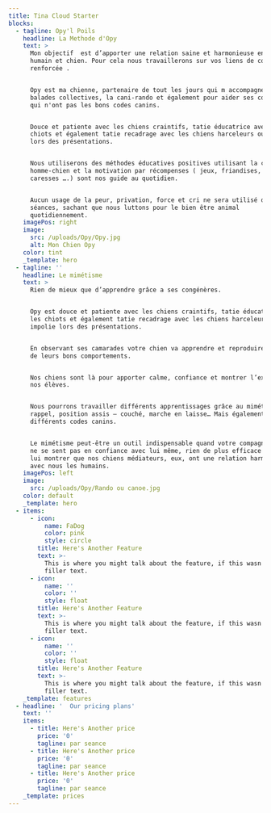 ```yaml
---
title: Tina Cloud Starter
blocks:
  - tagline: Opy'l Poils
    headline: La Methode d'Opy
    text: >
      Mon objectif  est d’apporter une relation saine et harmonieuse entre
      humain et chien. Pour cela nous travaillerons sur vos liens de complicité
      renforcée .


      Opy est ma chienne, partenaire de tout les jours qui m accompagne pour les
      balades collectives, la cani-rando et également pour aider ses congénères
      qui n'ont pas les bons codes canins.


      Douce et patiente avec les chiens craintifs, tatie éducatrice avec les
      chiots et également tatie recadrage avec les chiens harceleurs ou impolie
      lors des présentations.


      Nous utiliserons des méthodes éducatives positives utilisant la complicité
      homme-chien et la motivation par récompenses ( jeux, friandises, vocal,
      caresses ….) sont nos guide au quotidien.


      Aucun usage de la peur, privation, force et cri ne sera utilisé durant nos
      séances, sachant que nous luttons pour le bien être animal
      quotidiennement.
    imagePos: right
    image:
      src: /uploads/Opy/Opy.jpg
      alt: Mon Chien Opy
    color: tint
    _template: hero
  - tagline: ''
    headline: Le mimétisme
    text: >
      Rien de mieux que d’apprendre grâce a ses congénères.


      Opy est douce et patiente avec les chiens craintifs, tatie éducatrice avec
      les chiots et également tatie recadrage avec les chiens harceleurs ou
      impolie lors des présentations.


      En observant ses camarades votre chien va apprendre et reproduire certains
      de leurs bons comportements.


      Nos chiens sont là pour apporter calme, confiance et montrer l’exemple à
      nos élèves.


      Nous pourrons travailler différents apprentissages grâce au mimétisme :
      rappel, position assis – couché, marche en laisse… Mais également
      différents codes canins.


      Le mimétisme peut-être un outil indispensable quand votre compagnon canin
      ne se sent pas en confiance avec lui même, rien de plus efficace que de
      lui montrer que nos chiens médiateurs, eux, ont une relation harmonieuse
      avec nous les humains.
    imagePos: left
    image:
      src: /uploads/Opy/Rando ou canoe.jpg
    color: default
    _template: hero
  - items:
      - icon:
          name: FaDog
          color: pink
          style: circle
        title: Here's Another Feature
        text: >-
          This is where you might talk about the feature, if this wasn't just
          filler text.
      - icon:
          name: ''
          color: ''
          style: float
        title: Here's Another Feature
        text: >-
          This is where you might talk about the feature, if this wasn't just
          filler text.
      - icon:
          name: ''
          color: ''
          style: float
        title: Here's Another Feature
        text: >-
          This is where you might talk about the feature, if this wasn't just
          filler text.
    _template: features
  - headline: '  Our pricing plans'
    text: ''
    items:
      - title: Here's Another price
        price: '0'
        tagline: par seance
      - title: Here's Another price
        price: '0'
        tagline: par seance
      - title: Here's Another price
        price: '0'
        tagline: par seance
    _template: prices
---
```


